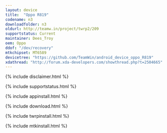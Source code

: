 ```yaml
---
layout: device
title:  "Oppo R819"
codename: n3
downloadfolder: n3
oldurl: http://teamw.in/project/twrp2/209
supportstatus: Current
maintainer: Dees_Troy
oem: Oppo
ddof: "/dev/recovery"
mtkchipset: MT6589
devicetree: "https://github.com/TeamWin/android_device_oppo_R819"
xdathread: "http://forum.xda-developers.com/showthread.php?t=2504665"
---
```


{% include disclaimer.html %}

{% include supportstatus.html %}

{% include appinstall.html %}

{% include download.html %}

{% include twrpinstall.html %}

{% include mtkinstall.html %}
